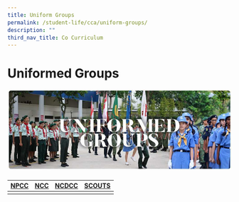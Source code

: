```yaml
---
title: Uniform Groups
permalink: /student-life/cca/uniform-groups/
description: ""
third_nav_title: Co Curriculum
---
```

# **Uniformed Groups**

![](/images/RESIZED%20Banner_CCA_UG.jpg)

#### 

| [NPCC](/cca/uniformed-groups/npcc) | [NCC](/cca/uniformed-groups/ncc) |  [NCDCC](/cca/uniformed-groups/ncdcc) |  [SCOUTS](/cca/uniformed-groups/scouts) |
| --- | --- | --- |--- |
| | | | |